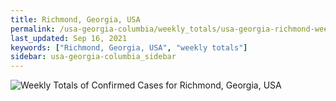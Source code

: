 ```yaml
---
title: Richmond, Georgia, USA
permalink: /usa-georgia-columbia/weekly_totals/usa-georgia-richmond-weekly_totals.html
last_updated: Sep 16, 2021
keywords: ["Richmond, Georgia, USA", "weekly totals"]
sidebar: usa-georgia-columbia_sidebar
---
```


![Weekly Totals of Confirmed Cases for Richmond, Georgia, USA](/covid_tracker/images/graphs/usa-georgia-richmond-weekly_totals_graph.png)

